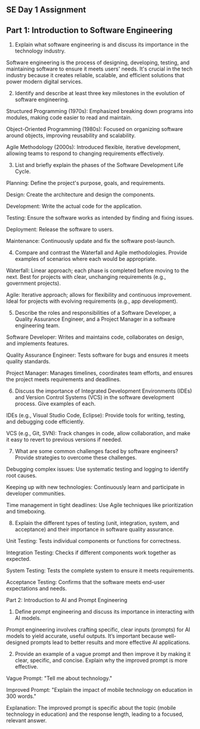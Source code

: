 ## SE Day 1 Assignment

## Part 1: Introduction to Software Engineering

1. Explain what software engineering is and discuss its importance in the technology industry.

Software engineering is the process of designing, developing, testing, and maintaining software to ensure it meets users' needs. It's crucial in the tech industry because it creates reliable, scalable, and efficient solutions that power modern digital services.

2. Identify and describe at least three key milestones in the evolution of software engineering.

Structured Programming (1970s): Emphasized breaking down programs into modules, making code easier to read and maintain.

Object-Oriented Programming (1980s): Focused on organizing software around objects, improving reusability and scalability.

Agile Methodology (2000s): Introduced flexible, iterative development, allowing teams to respond to changing requirements effectively.


3. List and briefly explain the phases of the Software Development Life Cycle.

Planning: Define the project's purpose, goals, and requirements.

Design: Create the architecture and design the components.

Development: Write the actual code for the application.

Testing: Ensure the software works as intended by finding and fixing issues.

Deployment: Release the software to users.

Maintenance: Continuously update and fix the software post-launch.


4. Compare and contrast the Waterfall and Agile methodologies. Provide examples of scenarios where each would be appropriate.

Waterfall: Linear approach; each phase is completed before moving to the next. Best for projects with clear, unchanging requirements (e.g., government projects).

Agile: Iterative approach; allows for flexibility and continuous improvement. Ideal for projects with evolving requirements (e.g., app development).


5. Describe the roles and responsibilities of a Software Developer, a Quality Assurance Engineer, and a Project Manager in a software engineering team.

Software Developer: Writes and maintains code, collaborates on design, and implements features.

Quality Assurance Engineer: Tests software for bugs and ensures it meets quality standards.

Project Manager: Manages timelines, coordinates team efforts, and ensures the project meets requirements and deadlines.


6. Discuss the importance of Integrated Development Environments (IDEs) and Version Control Systems (VCS) in the software development process. Give examples of each.

IDEs (e.g., Visual Studio Code, Eclipse): Provide tools for writing, testing, and debugging code efficiently.

VCS (e.g., Git, SVN): Track changes in code, allow collaboration, and make it easy to revert to previous versions if needed.


7. What are some common challenges faced by software engineers? Provide strategies to overcome these challenges.

Debugging complex issues: Use systematic testing and logging to identify root causes.

Keeping up with new technologies: Continuously learn and participate in developer communities.

Time management in tight deadlines: Use Agile techniques like prioritization and timeboxing.


8. Explain the different types of testing (unit, integration, system, and acceptance) and their importance in software quality assurance.

Unit Testing: Tests individual components or functions for correctness.

Integration Testing: Checks if different components work together as expected.

System Testing: Tests the complete system to ensure it meets requirements.

Acceptance Testing: Confirms that the software meets end-user expectations and needs.


Part 2: Introduction to AI and Prompt Engineering

1. Define prompt engineering and discuss its importance in interacting with AI models.

Prompt engineering involves crafting specific, clear inputs (prompts) for AI models to yield accurate, useful outputs. It’s important because well-designed prompts lead to better results and more effective AI applications.

2. Provide an example of a vague prompt and then improve it by making it clear, specific, and concise. Explain why the improved prompt is more effective.

Vague Prompt: "Tell me about technology."

Improved Prompt: "Explain the impact of mobile technology on education in 300 words."

Explanation: The improved prompt is specific about the topic (mobile technology in education) and the response length, leading to a focused, relevant answer.
